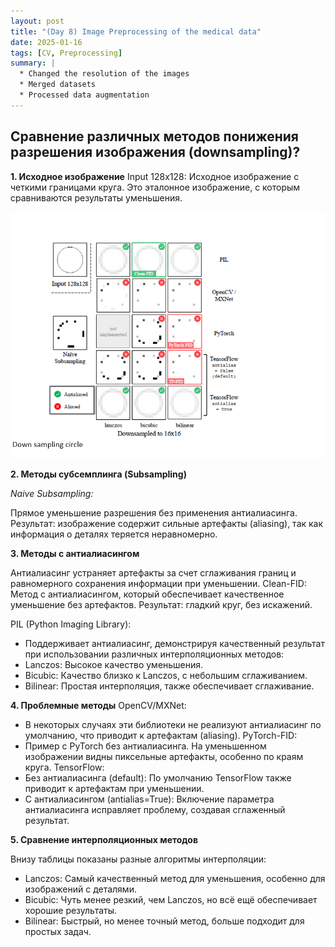 ```yaml
---
layout: post
title: "(Day 8) Image Preprocessing of the medical data"
date: 2025-01-16
tags: [CV, Preprocessing]
summary: |
  * Changed the resolution of the images 
  * Merged datasets
  * Processed data augmentation
---
```


## Cравнение различных методов понижения разрешения изображения (downsampling)?

**1. Исходное изображение**
Input 128x128: Исходное изображение с четкими границами круга. Это эталонное изображение, с которым сравниваются результаты уменьшения.

![Description](/assets/images/posts/January/day-8/image.png)

**2. Методы субсемплинга (Subsampling)**

*Naive Subsampling:*

Прямое уменьшение разрешения без применения антиалиасинга.
Результат: изображение содержит сильные артефакты (aliasing), так как информация о деталях теряется неравномерно.

**3. Методы с антиалиасингом**

Антиалиасинг устраняет артефакты за счет сглаживания границ и равномерного сохранения информации при уменьшении.
Clean-FID:
Метод с антиалиасингом, который обеспечивает качественное уменьшение без артефактов.
Результат: гладкий круг, без искажений.

PIL (Python Imaging Library):
- Поддерживает антиалиасинг, демонстрируя качественный результат при использовании различных интерполяционных методов:
- Lanczos: Высокое качество уменьшения.
- Bicubic: Качество близко к Lanczos, с небольшим сглаживанием.
- Bilinear: Простая интерполяция, также обеспечивает сглаживание.

**4. Проблемные методы**
OpenCV/MXNet:
- В некоторых случаях эти библиотеки не реализуют антиалиасинг по умолчанию, что приводит к артефактам (aliasing).
PyTorch-FID:
- Пример с PyTorch без антиалиасинга. На уменьшенном изображении видны пиксельные артефакты, особенно по краям круга.
TensorFlow:
- Без антиалиасинга (default): По умолчанию TensorFlow также приводит к артефактам при уменьшении.
- С антиалиасингом (antialias=True): Включение параметра антиалиасинга исправляет проблему, создавая сглаженный результат.

**5. Сравнение интерполяционных методов**

Внизу таблицы показаны разные алгоритмы интерполяции:

- Lanczos: Самый качественный метод для уменьшения, особенно для изображений с деталями.
- Bicubic: Чуть менее резкий, чем Lanczos, но всё ещё обеспечивает хорошие результаты.
- Bilinear: Быстрый, но менее точный метод, больше подходит для простых задач.


